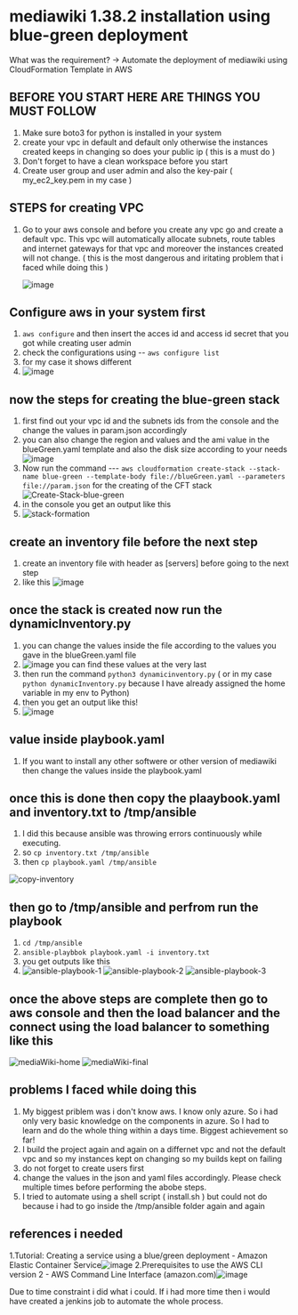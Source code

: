 # mediawiki 1.38.2 installation using blue-green deployment

 What was the requirement?
-> Automate the deployment of mediawiki using CloudFormation Template in AWS


## BEFORE YOU START HERE ARE THINGS YOU MUST FOLLOW
1. Make sure boto3 for python is installed in your system
2. create your vpc in default and default only otherwise the instances created keeps in changing so does your public ip ( this is a must do )
3. Don't forget to have a clean workspace before you start
4. Create user group and user admin and also the key-pair ( my_ec2_key.pem in my case )


## STEPS for creating VPC 
1. Go to your aws console and before you create any vpc go and create a default vpc.
      This vpc will automatically allocate subnets, route tables and internet gateways for that vpc and moreover the instances created will not change. ( this is the most dangerous and iritating problem that i faced while doing this )
      
      ![image](https://user-images.githubusercontent.com/49493062/180637383-744f1479-2fa1-486c-a45a-f9854a0d9640.png)
      
      
## Configure aws in your system first
 1. ```aws configure``` and then insert the acces id and access id secret that you got while creating user admin
 2. check the configurations using -- ```aws configure list```
 3. for my case it shows different
 4. ![image](https://user-images.githubusercontent.com/49493062/180637667-a5fb1edd-d0a5-415c-b506-ebc4f811720f.png)

 
 
      
## now the steps for creating the blue-green stack
1. first find out your vpc id and the subnets ids from the console and the change the values in param.json accordingly
2. you can also change the region and values and the ami value in the blueGreen.yaml template and also the disk size according to your needs 
![image](https://user-images.githubusercontent.com/49493062/180637512-8e23842d-35ee-4778-b8ac-48ab3afce150.png)
3. Now run the command --- ```aws cloudformation create-stack --stack-name blue-green --template-body file://blueGreen.yaml --parameters file://param.json```   for the creating of the CFT stack
![Create-Stack-blue-green](https://user-images.githubusercontent.com/49493062/180637568-5a5a5e25-c78e-4f90-b8c7-9baa8aeac28c.JPG)
4. in the console you get an output like this
5. ![stack-formation](https://user-images.githubusercontent.com/49493062/180637958-686e7c65-e333-4252-acf5-193a3019d00e.JPG)

## create an inventory file before the next step
1. create an inventory file with header as [servers] before going to the next step
2. like this ![image](https://user-images.githubusercontent.com/49493062/180638137-cbf474eb-2b2a-46a6-a08e-5e4c8a5ab2f9.png)


## once the stack is created now run the dynamicInventory.py
1. you can change the values inside the file according to the values you gave in the blueGreen.yaml file 
2. ![image](https://user-images.githubusercontent.com/49493062/180637819-106942a0-8d26-4ea6-a7f7-2e77f103e604.png)
    you can find these values at the very last
3. then run the command ```python3 dynamicinventory.py``` ( or in my case ```python dynamicInventory.py``` because I have already assigned the home variable in my env to Python)
4. then you get an output like this!
5. ![image](https://user-images.githubusercontent.com/49493062/180637948-893c68a2-968e-496d-ba5b-a2ec87af0578.png)

## value inside playbook.yaml
1. If you want to install any other softwere or other version of mediawiki then change the values inside the playbook.yaml


## once this is done then copy the plaaybook.yaml and inventory.txt to /tmp/ansible
1. I did this because ansible was throwing errors continuously while executing.
2. so ```cp inventory.txt /tmp/ansible ```
3. then ```cp playbook.yaml /tmp/ansible ```

![copy-inventory](https://user-images.githubusercontent.com/49493062/180638164-514ffe3b-b8fa-4b79-9c05-22b49afeaad8.JPG)


## then go to /tmp/ansible and perfrom run the playbook
1. ```cd /tmp/ansible```
2. ```ansible-playbbok playbook.yaml -i inventory.txt```
3. you get outputs like this
4. ![ansible-playbook-1](https://user-images.githubusercontent.com/49493062/180638235-109732a7-4945-43ec-b0a6-3a6999739e07.JPG)
![ansible-playbook-2](https://user-images.githubusercontent.com/49493062/180638240-f552b322-520a-4aaf-bb76-f3e0e032d4b2.JPG)
![ansible-playbook-3](https://user-images.githubusercontent.com/49493062/180638243-3ed16da9-42fe-41e6-a2a0-ca262940803e.JPG)


## once the above steps are complete then go to aws console and then the load balancer and the connect using the load balancer to something like this
![mediaWiki-home](https://user-images.githubusercontent.com/49493062/180638286-c7991d91-4e4c-4d34-b2e2-e507ba37aa69.JPG)
![mediaWiki-final](https://user-images.githubusercontent.com/49493062/180638294-363c8ac3-46c8-44e7-9a5e-4bd6c0133165.JPG)



## problems I faced while doing this
1. My biggest priblem was i don't know aws. I know only azure. So i had only very basic knowledge on the components in azure. So I had to learn and do the whole thing within a days time. Biggest achievement so far!
2. I build the project again and again on a differnet vpc and not the default vpc and so my instances kept on changing so my builds kept on failing
3. do not forget to create users first
4. change the values in the json and yaml files accordingly. Please check multiple times before performing the abobe steps.
5. I tried to automate using a shell script ( install.sh ) but could not do because i had to go inside the /tmp/ansible folder again and again

## references i needed
1.Tutorial: Creating a service using a blue/green deployment - Amazon Elastic Container Service![image](https://user-images.githubusercontent.com/49493062/180638695-75b00604-a557-4b15-b80e-1cd30f519904.png)
2.Prerequisites to use the AWS CLI version 2 - AWS Command Line Interface (amazon.com)![image](https://user-images.githubusercontent.com/49493062/180638707-df77edc9-fca8-41c9-b09d-96fad4e2ccaf.png)


Due to time constraint i did what i could. If i had more time then i would have created a jenkins job to automate the whole process.



 



